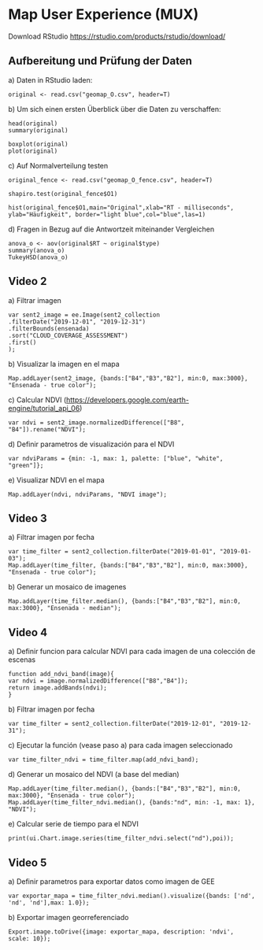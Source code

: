 #  Map User Experience (MUX)
Download RStudio https://rstudio.com/products/rstudio/download/
## Aufbereitung und Prüfung der Daten
a) Daten in RStudio laden:
```
original <- read.csv("geomap_O.csv", header=T)
```
b) Um sich einen ersten Überblick über die Daten zu verschaffen:
```
head(original)
summary(original)

boxplot(original)
plot(original)
```
c) Auf Normalverteilung testen
```
original_fence <- read.csv("geomap_O_fence.csv", header=T)

shapiro.test(original_fence$O1)

hist(original_fence$O1,main="Original",xlab="RT - milliseconds", ylab="Häufigkeit", border="light blue",col="blue",las=1)
```
d) Fragen in Bezug auf die Antwortzeit miteinander Vergleichen
```
anova_o <- aov(original$RT ~ original$type)
summary(anova_o)
TukeyHSD(anova_o)
```

## Video 2
a) Filtrar imagen
```
var sent2_image = ee.Image(sent2_collection
.filterDate("2019-12-01", "2019-12-31")
.filterBounds(ensenada)
.sort("CLOUD_COVERAGE_ASSESSMENT")
.first()
);
```
b) Visualizar la imagen en el mapa
```
Map.addLayer(sent2_image, {bands:["B4","B3","B2"], min:0, max:3000}, "Ensenada - true color");
```
c) Calcular NDVI (https://developers.google.com/earth-engine/tutorial_api_06)
```
var ndvi = sent2_image.normalizedDifference(["B8", "B4"]).rename("NDVI");
```
d) Definir parametros de visualización para el NDVI
```
var ndviParams = {min: -1, max: 1, palette: ["blue", "white", "green"]};
```
e) Visualizar NDVI en el mapa
```
Map.addLayer(ndvi, ndviParams, "NDVI image");
```
## Video 3
a) Filtrar imagen por fecha
```
var time_filter = sent2_collection.filterDate("2019-01-01", "2019-01-03");
Map.addLayer(time_filter, {bands:["B4","B3","B2"], min:0, max:3000}, "Ensenada - true color");
```
b) Generar un mosaico de imagenes
```
Map.addLayer(time_filter.median(), {bands:["B4","B3","B2"], min:0, max:3000}, "Ensenada - median");
```
## Video 4
a) Definir funcion para calcular NDVI para cada imagen de una colección de escenas
```
function add_ndvi_band(image){
var ndvi = image.normalizedDifference(["B8","B4"]);
return image.addBands(ndvi);
}
```
b) Filtrar imagen por fecha
```
var time_filter = sent2_collection.filterDate("2019-12-01", "2019-12-31");
```
c) Ejecutar la función (vease paso a) para cada imagen seleccionado 
```
var time_filter_ndvi = time_filter.map(add_ndvi_band);
```
d) Generar un mosaico del NDVI (a base del median)
```
Map.addLayer(time_filter.median(), {bands:["B4","B3","B2"], min:0, max:3000}, "Ensenada - true color");
Map.addLayer(time_filter_ndvi.median(), {bands:"nd", min: -1, max: 1}, "NDVI");
```
e) Calcular serie de tiempo para el NDVI
```
print(ui.Chart.image.series(time_filter_ndvi.select("nd"),poi));
```
## Video 5
a) Definir parametros para exportar datos como imagen de GEE
```
var exportar_mapa = time_filter_ndvi.median().visualize({bands: ['nd', 'nd', 'nd'],max: 1.0});
```
b) Exportar imagen georreferenciado
```
Export.image.toDrive({image: exportar_mapa, description: 'ndvi',  scale: 10});
```
